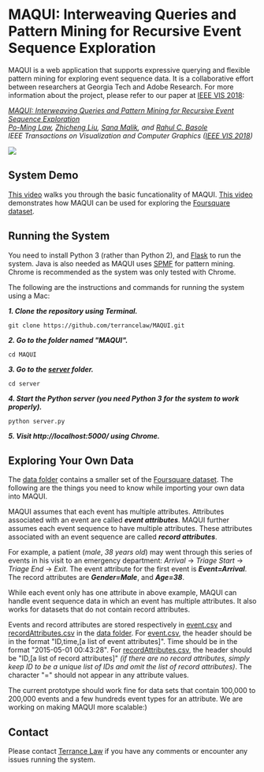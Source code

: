 # MAQUI: Interweaving Queries and Pattern Mining for Recursive Event Sequence Exploration

MAQUI is a web application that supports expressive querying and flexible pattern mining for exploring event sequence data. It is a collaborative effort between researchers at Georgia Tech and Adobe Research. For more information about the project, please refer to our paper at [IEEE VIS 2018](http://ieeevis.org/year/2018/welcome):

*[MAQUI: Interweaving Queries and Pattern Mining for Recursive Event Sequence Exploration](https://terrancelaw.github.io/publications/MAQUI_vast18.pdf)  
[Po-Ming Law](https://terrancelaw.github.io), [Zhicheng Liu](http://www.zcliu.org), [Sana Malik](http://www.sanamalik.com), and [Rahul C. Basole](http://entsci.gatech.edu/basole/)  
IEEE Transactions on Visualization and Computer Graphics ([IEEE VIS 2018](http://ieeevis.org/year/2018/welcome))*

<img src="https://s3.amazonaws.com/github-maqui/new.png"/>

## System Demo

[This video](https://youtu.be/17jqGbyWm2w) walks you through the basic funcationality of MAQUI. [This video](https://youtu.be/UhlBhDrejK0) demonstrates how MAQUI can be used for exploring the [Foursquare dataset](https://sites.google.com/site/yangdingqi/home/foursquare-dataset).

## Running the System

You need to install Python 3 (rather than Python 2), and [Flask](http://flask.pocoo.org) to run the system. Java is also needed as MAQUI uses [SPMF](http://www.philippe-fournier-viger.com/spmf/) for pattern mining. Chrome is recommended as the system was only tested with Chrome.

The following are the instructions and commands for running the system using a Mac:

***1. Clone the repository using Terminal.***

```
git clone https://github.com/terrancelaw/MAQUI.git
```

***2. Go to the folder named "MAQUI".***

```
cd MAQUI
```

***3. Go to the [server](https://github.com/terrancelaw/MAQUI/tree/master/server) folder.***

```
cd server
```

***4. Start the Python server (you need Python 3 for the system to work properly).***

```
python server.py
```

***5. Visit http://localhost:5000/ using Chrome.***

## Exploring Your Own Data

The [data folder](https://github.com/terrancelaw/MAQUI/tree/master/data) contains a smaller set of the [Foursquare dataset](https://sites.google.com/site/yangdingqi/home/foursquare-dataset). The following are the things you need to know while importing your own data into MAQUI.

MAQUI assumes that each event has multiple attributes. Attributes associated with an event are called ***event attributes***. MAQUI further assumes each event sequence to have multiple attributes. These attributes associated with an event sequence are called ***record attributes***.

For example, a patient (*male*, *38 years old*) may went through this series of events in his visit to an emergency department: *Arrival* -> *Triage Start* -> *Triage End* -> *Exit*. The event attribute for the first event is ***Event=Arrival***. The record attributes are ***Gender=Male***, and ***Age=38***. 

While each event only has one attribute in above example, MAQUI can handle event sequence data in which an event has multiple attributes. It also works for datasets that do not contain record attributes.

Events and record attributes are stored respectively in [event.csv](https://github.com/terrancelaw/MAQUI/blob/master/data/events.csv) and [recordAttributes.csv](https://github.com/terrancelaw/MAQUI/blob/master/data/recordAttributes.csv) in the [data folder](https://github.com/terrancelaw/MAQUI/tree/master/data). For [event.csv](https://github.com/terrancelaw/MAQUI/blob/master/data/events.csv), the header should be in the format "ID,time,[a list of event attributes]". Time should be in the format "2015-05-01 00:43:28". For [recordAttributes.csv](https://github.com/terrancelaw/MAQUI/blob/master/data/recordAttributes.csv), the header should be "ID,[a list of record attributes]" *(if there are no record attributes, simply keep ID to be a unique list of IDs and omit the list of record attributes)*. The character "=" should not appear in any attribute values.

The current prototype should work fine for data sets that contain 100,000 to 200,000 events and a few hundreds event types for an attribute. We are working on making MAQUI more scalable:)

## Contact

Please contact [Terrance Law](https://terrancelaw.github.io) if you have any comments or encounter any issues running the system.
